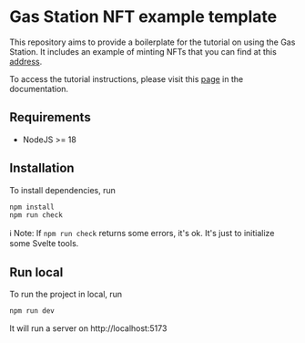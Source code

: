 # Gas Station NFT example template

This repository aims to provide a boilerplate for the tutorial on using the Gas Station. It includes an example of minting NFTs that you can find at this [address](https://ghostnet.gas-station-nft-example.marigold.dev).

To access the tutorial instructions, please visit this [page](https://docs.gas-station.marigold.dev/TUTORIAL.html) in the documentation.


## Requirements

- NodeJS >= 18

## Installation

To install dependencies, run
```bash
npm install
npm run check
```

ℹ️ Note: If `npm run check` returns some errors, it's ok. It's just to initialize some Svelte tools.

## Run local

To run the project in local, run

```bash
npm run dev
```

It will run a server on http://localhost:5173


